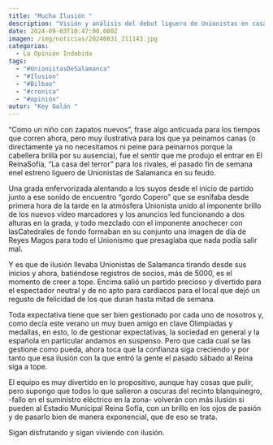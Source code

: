 ```yaml
---
title: "Mucha Ilusión "
description: "Visión y análisis del debut liguero de Unionistas en casa "
date: 2024-09-03T10:47:00.000Z
imagen: /img/noticias/20240831_211143.jpg
categorias:
  - La Opinión Indebida
tags:
  - "#UnionistasDeSalamanca"
  - "#Ilusion"
  - "#Bilbao"
  - "#cronica"
  - "#opinión"
autor: "Key Galán "
---
```

“Como un niño con zapatos nuevos”, frase algo anticuada para los tiempos que corren ahora, pero muy ilustrativa para los que ya peinamos canas (o directamente ya no necesitamos ni peine para peinarnos porque la cabellera brilla por su ausencia), fue el sentir que me produjo el entrar en El ReinaSofía, “La casa del terror” para los rivales, el pasado fin de semana enel estreno liguero de Unionistas de Salamanca en su feudo.

Una grada enfervorizada alentando a los suyos desde el inicio de partido junto a ese sonido de encuentro “gordo Copero” que se esnifaba desde primera hora de la tarde en la atmósfera Unionista unido al imponente brillo de los nuevos video marcadores y los anuncios led funcionando a dos alturas en la grada, y todo mezclado con el imponente anochecer con lasCatedrales de fondo formaban en su conjunto una imagen de día de Reyes Magos para todo el Unionismo que presagiaba que nada podía salir mal.

Y es que de ilusión llevaba Unionistas de Salamanca tirando desde sus inicios y ahora, batiéndose registros de socios, más de 5000, es el momento de creer a tope. Encima salió un partido precioso y divertido para el espectador neutral y de no apto para cardiacos para el local que dejó un regusto de felicidad de los que duran hasta mitad de semana.

Toda expectativa tiene que ser bien gestionado por cada uno de nosotros y, como decía este verano un muy buen amigo en clave Olimpiadas y medallas, en esto, lo de gestionar expectativas, la sociedad en general y la española en particular andamos en suspenso. Pero que cada cual se las gestione como pueda, ahora toca que la confianza siga creciendo y por tanto que esa ilusión con la que entró la gente el pasado sábado al Reina siga a tope.

El equipo es muy divertido en lo propositivo, aunque hay cosas que pulir, pero supongo que todos lo que salieron a oscuras del recinto blanquinegro, -fallo en el suministro eléctrico en la zona-  volverán con más ilusión si pueden al Estadio Municipal Reina Sofía, con un brillo en los ojos de pasión y de pasarlo bien de manera exponencial, que de eso se trata.

Sigan disfrutando y sigan viviendo con ilusión.
